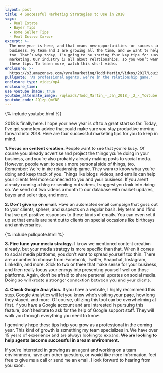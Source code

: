 ```yaml
---
layout: post
title: 4 Successful Marketing Strategies to Use in 2018
tags:
  - Real Estate
  - Buyer Tips
  - Home Seller Tips
  - Real Estate Career
excerpt: >-
  The new year is here, and that means new opportunities for success in your
  business. My team and I are growing all the time, and we want to help you grow
  too. That’s why today, I’m going to be sharing four key tips for successful
  marketing. Our industry is all about relationships, so you won’t want to miss
  these tips. To learn more, watch this short video.
enclosure: >-
  https://s3.amazonaws.com/vyralmarketing/Todd+Martin/Videos/2017/Louisville+Real+Estate-+Recruiting.mp4
pullquote: 'As professional agents, we’re in the relationship game.'
enclosure_type: video/mp4
enclosure_time:
use_youtube_image: true
youtube_alternate_image: /uploads/Todd_Martin_-_Jan_2018_-_2_-_Youtube.jpg
youtube_code: JQ1zpuQmYNE
---
```



{% include youtube.html %}

2018 is finally here. I hope your new year is off to a great start so far. Today, I’ve got some key advice that could make sure you stay productive moving forward into 2018. Here are four successful marketing tips for you to keep in mind.

**1. Focus on content creation.** People want to see that you’re busy. Of course you already advertise and project the things you’re doing in your business, and you’re also probably already making posts to social media. However, people want to see a more personal side of things, too. Remember: We’re in the relationship game. They want to know what you’re doing and keep track of you. Things like blogs, videos, and emails can help your clients feel more connected to you and your business. If you aren’t already running a blog or sending out videos, I suggest you look into doing so. We send out two videos a month to our database with market updates, buyer and seller tips, and more.&nbsp;

**2. Don’t give up on email.** Have an automated email campaign that goes out to your clients, sphere, and suspects on a regular basis. My team and I find that we get positive responses to these kinds of emails. You can even set it up so that emails are sent out to clients on special occasions like birthdays and anniversaries.

{% include pullquote.html %}

**3. Fine tune your media strategy.** I know we mentioned content creation already, but your media strategy is more specific than that. When it comes to social media platforms, you don’t want to spread yourself too thin. There are a number to choose from: Facebook, Twitter, Snapchat, Instagram, LinkedIn, and more. Stick to two or three that make sense for your business, and then really focus your energy into presenting yourself well on those platforms. Again, don’t be afraid to share personal updates on social media. Doing so will create a stronger connection between you and your clients.

**4. Check Google Analytics.** If you have a website, I highly recommend this step. Google Analytics will let you know who’s visiting your page, how long they stayed, and more. Of course, utilizing this tool can be overwhelming at first. If you have a Google account and are interested in pursuing this feature, don’t hesitate to ask for the help of Google support staff. They will walk you through everything you need to know.

I genuinely hope these tips help you grow as a professional in the coming year. This kind of growth is something my team specializes in. We have over 15 years of experience and are always looking to expand. **We are looking to help agents become successful in a team environment.**

If you’re interested in growing as an agent and working on a team environment, have any other questions, or would like more information, feel free to give me a call or send me an email. I look forward to hearing from you soon.